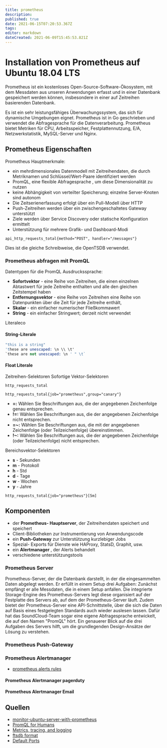 ```yaml
---
title: prometheus
description: 
published: true
date: 2021-06-15T07:20:53.367Z
tags: 
editor: markdown
dateCreated: 2021-06-09T15:45:53.821Z
---
```


# Installation von  Prometheus auf Ubuntu 18.04 LTS

Prometheus ist ein kostenloses Open-Source-Software-Ökosystem,
mit dem Messdaten aus unseren Anwendungen erfasst und in einer Datenbank gespeichert werden können,
insbesondere in einer auf Zeitreihen basierenden Datenbank.

Es ist ein sehr leistungsfähiges Überwachungssystem,
das sich für dynamische Umgebungen eignet.
Prometheus ist in Go geschrieben und verwendet die Abfragesprache für die Datenverarbeitung.
Prometheus bietet Metriken für CPU, Arbeitsspeicher, Festplattennutzung, E/A, Netzwerkstatistik, MySQL-Server und Nginx.

## Prometheus Eigenschaften

Prometheus Hauptmerkmale:

* ein mehrdimensionales Datenmodell mit Zeitreihendaten, die durch Metriknamen und Schlüssel/Wert-Paare identifiziert werden
* PromQL, eine flexible Abfragesprache , um diese Dimensionalität zu nutzen
* keine Abhängigkeit von verteilter Speicherung; einzelne Server-Knoten sind autonom
* Die Zeitserienerfassung erfolgt über ein Pull-Modell über HTTP
* Push-Zeitreihen werden über ein zwischengeschaltetes Gateway unterstützt
* Ziele werden über Service Discovery oder statische Konfiguration ermittelt
* Unterstützung für mehrere Grafik- und Dashboard-Modi

`api_http_requests_total{method="POST", handler="/messages"}`

Dies ist die gleiche Schreibweise, die OpenTSDB verwendet.

### Prometheus abfragen mit PromQL

Datentypen für die PromQL Ausdruckssprache:

* **Sofortvektor** - eine Reihe von Zeitreihen, die einen einzelnen Abtastwert für jede Zeitreihe enthalten und alle den gleichen Zeitstempel haben
* **Entfernungsvektor** - eine Reihe von Zeitreihen eine Reihe von Datenpunkten über die Zeit für jede Zeitreihe enthält,
* **Skalar** - ein einfacher numerischer Fließkommawert
* **String** - ein einfacher Stringwert; derzeit nicht verwendet

Literaleco

#### String-Literale

```s
"this is a string"
'these are unescaped: \n \\ \t'
`these are not unescaped: \n ' " \t`
```

#### Float Literale

Zeitreihen-Selektoren
Sofortige Vektor-Selektoren

`http_requests_total`

`http_requests_total{job="prometheus",group="canary"}`

* **=:** Wählen Sie Beschriftungen aus, die der angegebenen Zeichenfolge genau entsprechen.
* **!=:** Wählen Sie Beschriftungen aus, die der angegebenen Zeichenfolge nicht entsprechen.
* **=~:** Wählen Sie Beschriftungen aus, die mit der angegebenen Zeichenfolge (oder Teilzeichenfolge) übereinstimmen.
* **!~:** Wählen Sie Beschriftungen aus, die der angegebenen Zeichenfolge (oder Teilzeichenfolge) nicht entsprechen.

Bereichsvektor-Selektoren

* **s** - Sekunden
* **m** - Protokoll
* **h** - Std
* **d** - Tage
* **w** - Wochen
* **y** - Jahre

`http_requests_total{job="prometheus"}[5m]`

## Komponenten

* der **Prometheus- Hauptserver**, der Zeitreihendaten speichert und speichert
* Client-Bibliotheken zur Instrumentierung von Anwendungscode
* ein **Push-Gateway** zur Unterstützung kurzlebiger Jobs
* Spezial- Exports für Dienste wie HAProxy, StatsD, Graphit, usw.
* ein **Alertmanager** , der Alerts behandelt
* verschiedene unterstützungstools

### Prometheus Server

Prometheus-Server, der die Datenbank darstellt, in der die eingesammelten Daten abgelegt werden.
Er erfüllt in einem Setup drei Aufgaben: Zunächst empfängt er alle Messdaten, die in einem Setup anfallen.
Die integrierte Storage-Engine des Prometheus-Servers legt diese organisiert auf der Festplatte des Servers ab, auf dem der Prometheus-Server läuft.
Zudem bietet der Prometheus-Server eine API-Schnittstelle, über die sich die Daten auf Basis eines festgelegten Standards auch wieder auslesen lassen.
Dafür hat das SoundCloud-Team sogar eine eigene Abfragesprache entwickelt, die auf den Namen "PromQL" hört. Ein genauerer Blick auf die drei Aufgaben des Servers hilft, um die grundlegenden Design-Ansätze der Lösung zu verstehen.

### Prometheus Push-Gateway

### Prometheus Alertmanager

* [prometheus alerts rules](https://awesome-prometheus-alerts.grep.to/rules)

#### Prometheus Alertmanager pagerduty

#### Prometheus Alertmanager Email

## Quellen

* [monitor-ubuntu-server-with-prometheus](https://www.howtoforge.com/tutorial/monitor-ubuntu-server-with-prometheus/)
* [PromQL for Humans](https://timber.io/blog/promql-for-humans/)
* [Metrics, tracing, and logging](https://peter.bourgon.org/blog/2017/02/21/metrics-tracing-and-logging.html)
* [ftsdb format](https://github.com/prometheus/prometheus/blob/master/tsdb/docs/format/README.md)
* [Default Ports](https://github.com/prometheus/prometheus/wiki/Default-port-allocations)
